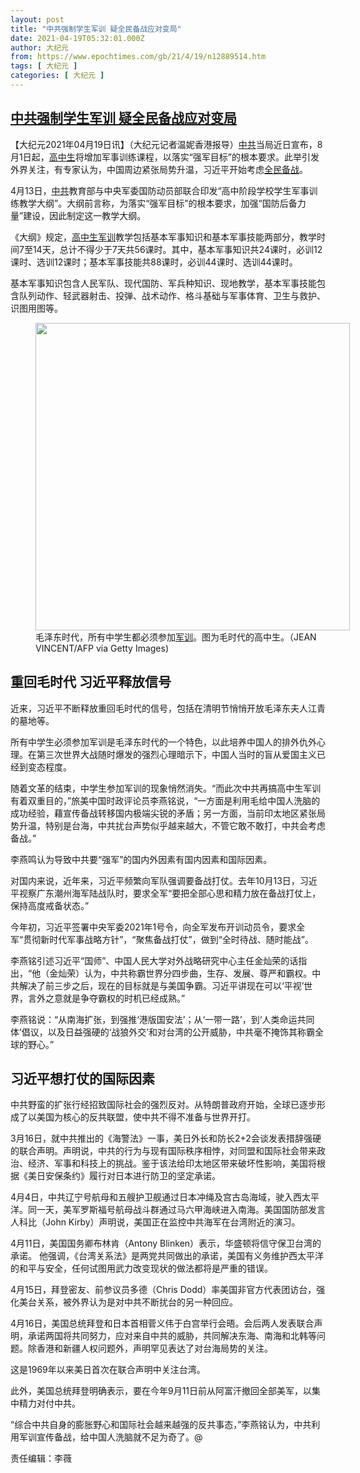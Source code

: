 ```yaml
---
layout: post
title: "中共强制学生军训 疑全民备战应对变局"
date: 2021-04-19T05:32:01.000Z
author: 大纪元
from: https://www.epochtimes.com/gb/21/4/19/n12889514.htm
tags: [ 大纪元 ]
categories: [ 大纪元 ]
---
```

<!--1618810321000-->
[中共强制学生军训 疑全民备战应对变局](https://www.epochtimes.com/gb/21/4/19/n12889514.htm)
------

<div>
<p>【大纪元2021年04月19日讯】（大纪元记者温妮香港报导）<a href="https://www.epochtimes.com/gb/tag/%E4%B8%AD%E5%85%B1.html">中共</a>当局近日宣布，8月1日起，<a href="https://www.epochtimes.com/gb/tag/%E9%AB%98%E4%B8%AD%E7%94%9F.html">高中生</a>将增加军事训练课程，以落实“强军目标”的根本要求。此举引发外界关注，有专家认为，中国周边紧张局势升温，习近平开始考虑<a href="https://www.epochtimes.com/gb/tag/%E5%85%A8%E6%B0%91%E5%A4%87%E6%88%98.html">全民备战</a>。</p><p>4月13日，<a href="https://www.epochtimes.com/gb/tag/%E4%B8%AD%E5%85%B1.html">中共</a>教育部与中央军委国防动员部联合印发“高中阶段学校学生军事训练教学大纲”。大纲前言称，为落实“强军目标”的根本要求，加强“国防后备力量”建设，因此制定这一教学大纲。</p><p>《大纲》规定，<a href="https://www.epochtimes.com/gb/tag/%E9%AB%98%E4%B8%AD%E7%94%9F.html">高中生</a><a href="https://www.epochtimes.com/gb/tag/%E5%86%9B%E8%AE%AD.html">军训</a>教学包括基本军事知识和基本军事技能两部分，教学时间7至14天，总计不得少于7天共56课时。其中，基本军事知识共24课时，必训12课时、选训12课时；基本军事技能共88课时，必训44课时、选训44课时。</p><p>基本军事知识包含人民军队、现代国防、军兵种知识、现地教学，基本军事技能包含队列动作、轻武器射击、投弹、战术动作、格斗基础与军事体育、卫生与救护、识图用图等。</p><figure id="attachment_12889533" aria-describedby="caption-attachment-12889533" style="width: 503px" class="wp-caption aligncenter"><a target="_blank" href="https://i.epochtimes.com/assets/uploads/2021/04/id12889533-GettyImages-51951582@1200x1200.jpg"><img class=" wp-image-12889533" src="https://i.epochtimes.com/assets/uploads/2021/04/id12889533-GettyImages-51951582@1200x1200-450x440.jpg" alt="" width="503" height="492" /></a><figcaption id="caption-attachment-12889533" class="wp-caption-text">毛泽东时代，所有中学生都必须参加<a href="https://www.epochtimes.com/gb/tag/%E5%86%9B%E8%AE%AD.html">军训</a>。图为毛时代的高中生。（JEAN VINCENT/AFP via Getty Images)</figcaption></figure><h2>重回毛时代 习近平释放信号</h2><p>近来，习近平不断释放重回毛时代的信号，包括在清明节悄悄开放毛泽东夫人江青的墓地等。</p><p>所有中学生必须参加军训是毛泽东时代的一个特色，以此培养中国人的排外仇外心理。在第三次世界大战随时爆发的强烈心理暗示下，中国人当时的盲从爱国主义已经到变态程度。</p><p>随着文革的结束，中学生参加军训的现象悄然消失。“而此次中共再搞高中生军训有着双重目的，”旅美中国时政评论员李燕铭说，“一方面是利用毛给中国人洗脑的成功经验，藉宣传备战转移国内极端尖锐的矛盾；另一方面，当前印太地区紧张局势升温，特别是台海，中共扰台声势似乎越来越大，不管它敢不敢打，中共会考虑备战。”</p><p>李燕鸣认为导致中共要“强军”的国内外因素有国内因素和国际因素。</p><p>对国内来说，近年来，习近平频繁向军队强调要备战打仗。去年10月13日，习近平视察广东潮州海军陆战队时，要求全军“要把全部心思和精力放在备战打仗上，保持高度戒备状态。”</p><p>今年初，习近平签署中央军委2021年1号令，向全军发布开训动员令，要求全军“贯彻新时代军事战略方针”，“聚焦备战打仗”，做到“全时待战、随时能战”。</p><p>李燕铭引述习近平“国师”、中国人民大学对外战略研究中心主任金灿荣的话指出，“他（金灿荣）认为，中共称霸世界分四步曲，生存、发展、尊严和霸权。中共解决了前三步之后，现在的目标就是与美国争霸。习近平讲现在可以‘平视’世界，言外之意就是争夺霸权的时机已经成熟。”</p><p>李燕铭说：“从南海扩张，到强推‘港版国安法’；从‘一带一路’，到‘人类命运共同体’倡议，以及日益强硬的‘战狼外交’和对台湾的公开威胁，中共毫不掩饰其称霸全球的野心。”</p><h2>习近平想打仗的国际因素</h2><p>中共野蛮的扩张行经招致国际社会的强烈反对。从特朗普政府开始，全球已逐步形成了以美国为核心的反共联盟，使中共不得不准备与世界开打。</p><p>3月16日，就中共推出的《海警法》一事，美日外长和防长2+2会谈发表措辞强硬的联合声明。声明说，中共的行为与现有国际秩序相悖，对同盟和国际社会带来政治、经济、军事和科技上的挑战。鉴于该法给印太地区带来破坏性影响，美国将根据《美日安保条约》履行对日本进行防卫的坚定承诺。</p><p>4月4日，中共辽宁号航母和五艘护卫舰通过日本冲绳及宫古岛海域，驶入西太平洋。同一天，美军罗斯福号航母战斗群通过马六甲海峡进入南海。美国国防部发言人科比（John Kirby）声明说，美国正在监控中共海军在台湾附近的演习。</p><p>4月11日，美国国务卿布林肯（Antony Blinken）表示，华盛顿将信守保卫台湾的承诺。 他强调，《台湾关系法》是两党共同做出的承诺，美国有义务维护西太平洋的和平与安全，任何试图用武力改变现状的做法都将是严重的错误。</p><p>4月15日，拜登密友、前参议员多德（Chris Dodd）率美国非官方代表团访台，强化美台关系，被外界认为是对中共不断扰台的另一种回应。</p><p>4月16日，美国总统拜登和日本首相菅义伟于白宫举行会晤。会后两人发表联合声明，承诺两国将共同努力，应对来自中共的威胁，共同解决东海、南海和北韩等问题。除香港和新疆人权问题外，声明罕见表达了对台海局势的关注。</p><p>这是1969年以来美日首次在联合声明中关注台湾。</p><p>此外，美国总统拜登明确表示，要在今年9月11日前从阿富汗撤回全部美军，以集中精力对付中共。</p><p>“综合中共自身的膨胀野心和国际社会越来越强的反共事态，”李燕铭认为，中共利用军训宣传备战，给中国人洗脑就不足为奇了。@</p><p>责任编辑：李薇</p>
</div>
